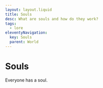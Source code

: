 ```yaml
---
layout: layout.liquid
title: Souls
desc: What are souls and how do they work?
tags:
  - lore
eleventyNavigation:
  key: Souls
  parent: World
---
```


# Souls

Everyone has a soul.
